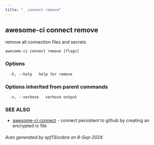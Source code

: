 ```yaml
---
title: "_ connect remove"
---
```

## awesome-ci connect remove

remove all connection files and secrets

```
awesome-ci connect remove [flags]
```

### Options

```
  -h, --help   help for remove
```

### Options inherited from parent commands

```
  -v, --verbose   verbose output
```

### SEE ALSO

* [awesome-ci connect](./awesome-ci_connect)	 - connect persistent to github by creating an encrypted rc file

###### Auto generated by spf13/cobra on 8-Sep-2024
